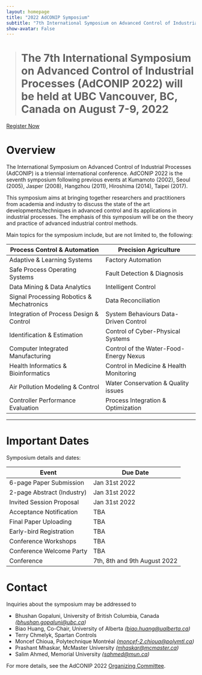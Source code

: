 ```yaml
---
layout: homepage
title: "2022 AdCONIP Symposium"
subtitle: "7th International Symposium on Advanced Control of Industrial Processes at UBC Vancouver (August 7th to 9th 2022)"
show-avatar: False
---
```


> # The 7th International Symposium on Advanced Control of Industrial Processes (AdCONIP 2022) will be held at UBC Vancouver, BC, Canada on August 7-9, 2022

<div class="text-center">
  <a class="btn btn-primary btn-lg" target="_blank" href="https://www.ifac2020.org/registration/" role="button">Register Now</a>
</div>

# Overview
The International Symposium on Advanced Control of Industrial Processes (AdCONIP) is a triennial international conference. AdCONIP 2022 is the seventh symposium following previous events at Kumamoto (2002), Seoul (2005), Jasper (2008), Hangzhou (2011), Hiroshima (2014), Taipei (2017).

This symposium aims at bringing together researchers and practitioners from academia and industry to discuss the state of the art developments/techniques in advanced control and its applications in industrial processes. The emphasis of this symposium will be on the theory and practice of advanced industrial control methods.

Main topics for the symposium include, but are not limited to, the following:

| Process Control & Automation              | Precision Agriculture                   |
|-------------------------------------------|-----------------------------------------|
| Adaptive & Learning Systems               | Factory Automation                      |
| Safe Process Operating Systems            | Fault Detection & Diagnosis             |
| Data Mining & Data Analytics              | Intelligent Control                     |
| Signal Processing Robotics & Mechatronics | Data Reconciliation                     |
| Integration of Process Design & Control   | System Behaviours Data-Driven Control   |
| Identification & Estimation               | Control of Cyber-Physical Systems       |
| Computer Integrated Manufacturing         | Control of the Water-Food-Energy Nexus  |
| Health Informatics & Bioinformatics       | Control in Medicine & Health Monitoring |
| Air Pollution Modeling & Control          | Water Conservation & Quality issues     |
| Controller Performance Evaluation         | Process Integration & Optimization      |

---

# Important Dates

Symposium details and dates:

| Event                      | Due Date                    |
|----------------------------|---------------------------- |
| 6-page Paper Submission    | Jan 31st 2022               |
| 2-page Abstract (Industry) | Jan 31st 2022               |
| Invited Session Proposal   | Jan 31st 2022               |
| Acceptance Notification    | TBA                         |
| Final Paper Uploading      | TBA                         |
| Early-bird Registration    | TBA                         |
| Conference Workshops       | TBA                         |
| Conference Welcome Party   | TBA                         |
| Conference                 | 7th, 8th and 9th August 2022|

# Contact

Inquiries about the symposium may be addressed to

- Bhushan Gopaluni, University of British Columbia, Canada *(bhushan.gopaluni@ubc.ca)*
- Biao Huang, Co-Chair, University of Alberta *(biao.huang@ualberta.ca)*
- Terry Chmelyk, Spartan Controls
- Moncef Chioua, Polytechnique Montréal *(moncef-2.chioua@polymtl.ca)*
- Prashant Mhaskar, McMaster University *(mhaskar@mcmaster.ca)*
- Salim Ahmed, Memorial University *(sahmed@mun.ca)*


For more details, see the AdCONIP 2022 [Organizing Committee](./organizers/).
